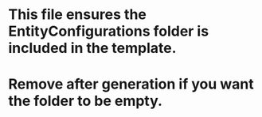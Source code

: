 # This file ensures the EntityConfigurations folder is included in the template.
# Remove after generation if you want the folder to be empty.